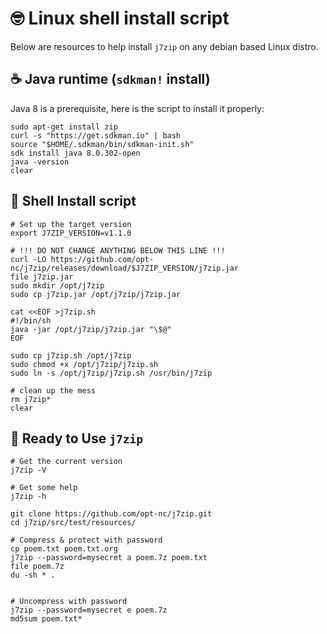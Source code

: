 # 🤓 Linux shell install script

Below are resources to help install `j7zip` on any debian based Linux distro.

## ☕ Java runtime (`sdkman!` install)

Java 8 is a prerequisite, here is the script to install it properly:

```
sudo apt-get install zip
curl -s "https://get.sdkman.io" | bash
source "$HOME/.sdkman/bin/sdkman-init.sh"
sdk install java 8.0.302-open
java -version
clear
```


## 📜 Shell Install script


```
# Set up the target version
export J7ZIP_VERSION=v1.1.0

# !!! DO NOT CHANGE ANYTHING BELOW THIS LINE !!!
curl -LO https://github.com/opt-nc/j7zip/releases/download/$J7ZIP_VERSION/j7zip.jar
file j7zip.jar
sudo mkdir /opt/j7zip
sudo cp j7zip.jar /opt/j7zip/j7zip.jar

cat <<EOF >j7zip.sh
#!/bin/sh
java -jar /opt/j7zip/j7zip.jar "\$@"
EOF

sudo cp j7zip.sh /opt/j7zip
sudo chmod +x /opt/j7zip/j7zip.sh
sudo ln -s /opt/j7zip/j7zip.sh /usr/bin/j7zip

# clean up the mess
rm j7zip*
clear
```


## 🚀 Ready to Use `j7zip`

```
# Get the current version
j7zip -V

# Get some help
j7zip -h

git clone https://github.com/opt-nc/j7zip.git
cd j7zip/src/test/resources/

# Compress & protect with password
cp poem.txt poem.txt.org
j7zip --password=mysecret a poem.7z poem.txt
file poem.7z
du -sh * .


# Uncompress with password
j7zip --password=mysecret e poem.7z
md5sum poem.txt*
```
